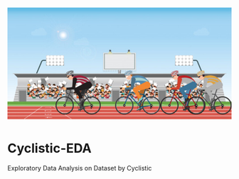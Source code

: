 # [<img src="https://github.com/Gagwani07/Cyclistic-EDA/blob/main/cycle.png">](https://gagwani07.github.io/Cyclistic-EDA/) 
# Cyclistic-EDA
Exploratory Data Analysis on Dataset by Cyclistic
